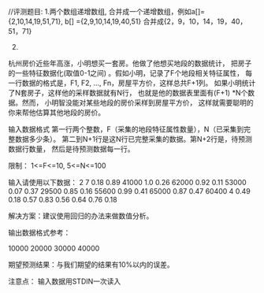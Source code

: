 //评测题目:
1.两个数组递增数组, 合并成一个递增数组，例如a[]={2,10,14,19,51,71}, b[] ={2,9,10,14,19,40,51} 合并成{2，9，10，14，19，40，51，71}

2.

杭州房价近些年高涨，小明想买一套房。他做了他想买地段的数据统计， 把房子的一些特征数据化(取值0-1之间) 。假如小明，记录了F个地段相关特征属性，
每一行数据的格式是，F1, F2, …, Fn，房屋平方价，这样总共F+1列。
如果小明统计了N套房子，这样他的采样数据就有N行， 也就是他的数据表里面有(F+1) *N个数据。然而， 小明智没能对某些地段的房价采样到房屋平方价，
这样就需要聪明的你来帮他估算其他地段的房价。

输入数据格式 第一行两个整数，F（采集的地段特征属性数量），N（已采集到完整数据多少条）。 第二到N+1行是这N行已完整采集的数据。第N+2行是，待预测数据行数量，
然后是待预测数据每一行。

限制： 1<=F<=10, 5<=N<=100

输入请使用以下数据： 2 7 0.18 0.89 41000 1.0 0.26 62000 0.92 0.11 53000 0.07 0.37 29500 0.85 0.16 55600 0.99 0.41 65000
0.87 0.47
60400 4 0.49 0.18 0.57 0.83 0.56 0.64 0.76 0.18

解决方案：建议使用回归的办法来做数值分析。

输出数据格式参考：

10000 20000 30000 40000

期望预测结果：与我们期望的结果有10%以内的误差。

注意点： 输入数据用STDIN一次读入

